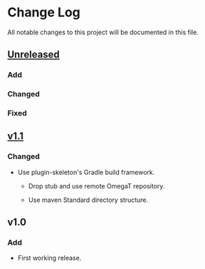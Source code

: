 # Change Log
All notable changes to this project will be documented in this file.

## [Unreleased]

### Add

### Changed

### Fixed

## [v1.1]
### Changed
- Use plugin-skeleton's Gradle build framework.

  - Drop stub and use remote OmegaT repository.

  - Use maven Standard directory structure.
  
## v1.0

### Add
- First working release.

[Unreleased]: https://github.com/miurahr/omegat-plugin-epwing/compare/v1.1...HEAD
[v1.1]: https://github.com/miurahr/omegat-plugin-epwing/compare/v1.0...v1.1
